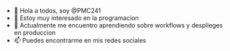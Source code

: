 - 👋 Hola a todos, soy @PMC241
- 👀 Estoy muy interesado en la programacion
- 🌱 Actualmente me encuentro aprendiendo sobre workflows y desplieges en produccion
- 📫 Puedes encontrarme en mis redes sociales

<!---
PMC241/PMC241 is a ✨ special ✨ repository because its `README.md` (this file) appears on your GitHub profile.
You can click the Preview link to take a look at your changes.
--->

